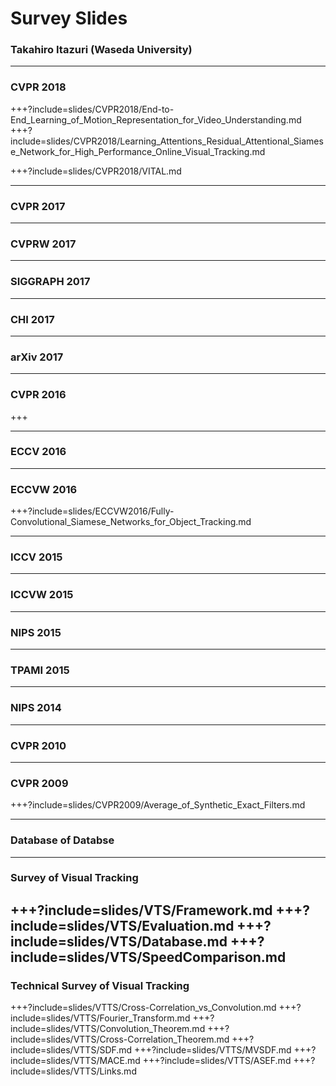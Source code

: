 # Survey Slides
### Takahiro Itazuri (Waseda University)

---
### CVPR 2018
+++?include=slides/CVPR2018/End-to-End_Learning_of_Motion_Representation_for_Video_Understanding.md
+++?include=slides/CVPR2018/Learning_Attentions_Residual_Attentional_Siamese_Network_for_High_Performance_Online_Visual_Tracking.md
<!-- +++?include=slides/CVPR2018/A_Twofold_Siamese_Network_for_Real-Time_Object_Tracking.md -->
<!-- +++?include=slides/CVPR2018/Context-aware_Deep_Feature_Compression_for_High-speed_Visual_Tracking.md -->
<!-- +++?include=slides/CVPR2018/End-to-End_Flow_Correlaion_Tracking_with_Spatial-temporal_Attention.md -->
<!-- +++?include=slides/CVPR2018/Learning_Spatial-Aware_Regressions_for_Visual_Tracking.md -->
<!-- +++?include=slides/CVPR2018/Learning_Spatial-Temporal_Regularized_Correlation_Filters_for_Visual_Tracking.md -->
+++?include=slides/CVPR2018/VITAL.md

<!-- --- -->
<!-- ### CHI 2018 -->
<!-- +++?include=slides/CHI2018/Agile_3D_Sketching_with_Air_Scaffolding.md -->
<!-- +++?include=slides/CHI2018/Data_Illustrator.md -->
<!-- +++?include=slides/CHI2018/Examining_Wikipedia_With_a_Broader_Lens.md -->
<!-- +++?include=slides/CHI2018/Expressive_Time_Series_Querying_with_Human-Drawn_Scale-Free_Sketching.md -->
<!-- +++?include=slides/CHI2018/Extending_Manual_Drawing_Practices_with_Artist-Centric_Programming_Tools.md -->
<!-- +++?include=slides/CHI2018/From_Her_Story_to_Our_Story.md -->
<!-- +++?include=slides/CHI2018/HARK_No_More.md -->
<!-- +++?include=slides/CHI2018/Hoarding_and_Minimalism.md -->
<!-- +++?include=slides/CHI2018/Pinpointing.md -->
<!-- +++?include=slides/CHI2018/Voice_Interfaces_in_Everyday_Life.md -->
<!-- +++?include=slides/CHI2018/Wall++.md -->

---
### CVPR 2017

---
### CVPRW 2017
<!-- +++?include=slides/CVPRW2017/Automatic_Curation_of_Golf_Highlighting_using_Multimodal_Excitement_Features.md -->

---
### SIGGRAPH 2017
<!-- +++?include=slides/SIGGRAPH2017/VNect.md -->

---
### CHI 2017
<!-- +++?include=slides/CHI2017/Designing_Gamified_Applications_that_Make_Safe_Driving_More_Engaging.md -->
<!-- +++?include=slides/CHI2017/Empowered_Participation.md -->
<!-- +++?include=slides/CHI2017/Explaining_the_Gap.md -->
<!-- +++?include=slides/CHI2017/Fingertip_Tactile_Devices.md -->
<!-- +++?include=slides/CHI2017/Illumination_Aesthetics.md -->
<!-- +++?include=slides/CHI2017/Kinecting_with_Orangutans.md -->
<!-- +++?include=slides/CHI2017/MakerWear.md -->
<!-- +++?include=slides/CHI2017/Modelling_Learning_of_New_Keyboard_Layouts.md -->
<!-- +++?include=slides/CHI2017/Organic_Primitives.md -->
<!-- +++?include=slides/CHI2017/ShareVR.md -->
<!-- +++?include=slides/CHI2017/Stories_from_Survivors.md -->
<!-- +++?include=slides/CHI2017/Supporting_Expressive_Procedural_Art_Creation.md -->
<!-- +++?include=slides/CHI2017/What_Can_Be_Predicted_from_Six_Seconds_of_Drivers_Glances.md -->

---
### arXiv 2017
<!-- +++?include=slides/arXiv2017/Survey_of_Visual_Question_Answering.md -->

---
### CVPR 2016
+++
<!-- +++?include=slides/CVPR2016/Rethinking_the_Inception_Architecture_for_Computer_Vision.md -->
<!-- +++include=slides/CVPR2016/Visual7W.md -->

---
### ECCV 2016
<!-- +++?include=slides/ECCV2016/Video_Summarization_with_Long_Short-term_Memory.md -->

---
### ECCVW 2016
+++?include=slides/ECCVW2016/Fully-Convolutional_Siamese_Networks_for_Object_Tracking.md

---
### ICCV 2015
<!-- +++?include=slides/ICCV2015/SRDCF.md -->
<!-- +++?include=slides/ICCV2015/Learning_Spatialtemporal_Features_with_3D_Convolutional_Networks.md
+++?include=slides/ICCV2015/VQA.md -->

---
### ICCVW 2015

---
### NIPS 2015
<!-- +++include=slides/NIPS2015/mQA.md
+++include=slides/NIPS2015/COCO-QA.md -->

---
### TPAMI 2015
<!-- +++?include=slides/TPAMI2015/High-Speed_Tracking_with_Kernelized_Correlation_Filters.md -->

---
### NIPS 2014
<!-- +++include=sldies/NIPS2014/A_Multi-World_Approach_to_Question_Answering_about_Real-World_Scenes_based_on_Uncertain_Input.md -->
<!-- +++include=slides/NIPS2014/Generative_Adversarial_Nets.md -->

---
### CVPR 2010
<!--+++?include=slides/CVPR2010/Visual_Object_Tracking_using_Adaptive_Correlation_Filters.md-->

---
### CVPR 2009
+++?include=slides/CVPR2009/Average_of_Synthetic_Exact_Filters.md

---
### Database of Databse
<!-- +++?include=slides/Database/Sports-1M.md -->
<!-- +++?include=slides/Database/UCF101.md -->

---
### Survey of Visual Tracking
+++?include=slides/VTS/Framework.md
+++?include=slides/VTS/Evaluation.md
+++?include=slides/VTS/Database.md
+++?include=slides/VTS/SpeedComparison.md
---
### Technical Survey of Visual Tracking
+++?include=slides/VTTS/Cross-Correlation_vs_Convolution.md
+++?include=slides/VTTS/Fourier_Transform.md
+++?include=slides/VTTS/Convolution_Theorem.md
+++?include=slides/VTTS/Cross-Correlation_Theorem.md
+++?include=slides/VTTS/SDF.md
+++?include=slides/VTTS/MVSDF.md
+++?include=slides/VTTS/MACE.md
+++?include=slides/VTTS/ASEF.md
+++?include=slides/VTTS/Links.md
